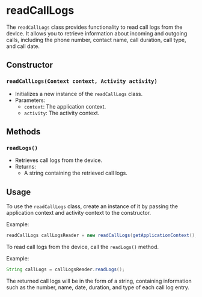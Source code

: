 # readCallLogs

The `readCallLogs` class provides functionality to read call logs from the device. It allows you to retrieve information about incoming and outgoing calls, including the phone number, contact name, call duration, call type, and call date.

## Constructor

### `readCallLogs(Context context, Activity activity)`

- Initializes a new instance of the `readCallLogs` class.
- Parameters:
  - `context`: The application context.
  - `activity`: The activity context.

## Methods

### `readLogs()`

- Retrieves call logs from the device.
- Returns:
  - A string containing the retrieved call logs.

## Usage

To use the `readCallLogs` class, create an instance of it by passing the application context and activity context to the constructor.

Example:
```java
readCallLogs callLogsReader = new readCallLogs(getApplicationContext(), this);
```

To read call logs from the device, call the `readLogs()` method.

Example:
```java
String callLogs = callLogsReader.readLogs();
```

The returned call logs will be in the form of a string, containing information such as the number, name, date, duration, and type of each call log entry.
